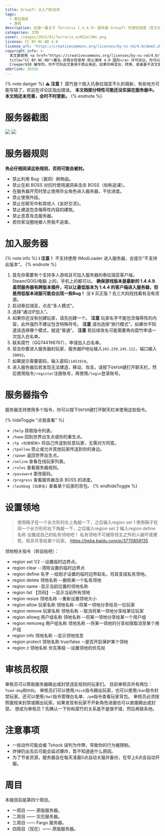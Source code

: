 ```yaml
---
title: GroupTr 从入门到去世
tags:
  - 泰拉瑞亚
  - 游戏
description: 这是一篇关于 Terraria 1.4.4.9+ 服务器 GroupTr 的游玩指南（官方文档，超不详细）
categories: 文档
cover: /images/2023/01/Terraria_wvRS2elXWc.png
license: CC BY-NC-ND 4.0
license_url: 'https://creativecommons.org/licenses/by-nc-nd/4.0/deed.zh'
copyright_info: >-
  本文章使用 <a href="https://creativecommons.org/licenses/by-nc-nd/4.0/deed.zh"
  title="CC BY-NC-ND">署名-非商业性使用-禁止演绎 4.0 国际</a> 许可协议，你可以向其他人共享此文章，但是必须署名是由
  Creeper938 编写的。你不可将此文章用于商业用途，如果你再混合、转换、或者基于该文章创作，你不可以分发修改后的文章。
abbrlink: 36556
---
```

{% note danger %}
**⚠ 注意！**
腐竹是个刚入坑泰拉瑞亚不久的萌新，有些地方可能写错了，欢迎在评论区指出错误。
**本文档部分特性可能还没实装在服务器中。**
**本文档还未完善，会时不时更新。**
{% endnote %}

# 服务器截图
![](/images/2023/01/Terraria_2MDsMP4WcN.png)
![](/images/2023/01/Terraria_UgAncwyxXR.png)

# 服务器规则
**务必仔细阅读这些规则，否则可能会被封。**
* 禁止利用 Bug（漏洞）刷物品。
* 禁止在和 BOSS 对抗时使用漏洞来击杀 BOSS（俗称逃课）。
* 在服务器开荒时禁止使用毕业角色进入服务器，干扰进度。
* 禁止使用外挂。
* 禁止在聊天中和其他人《友好交流》。
* 禁止建造包含侮辱性内容的建筑。
* 禁止恶意攻击服务器。
* 若你家没圈地被人熊我不追查。

# 加入服务器
{% note info %}
**ℹ 注意！**
不支持使用 tModLoader 进入服务器，会提示“不支持此版本”。
{% endnote %}

1. 首先你需要有个支持多人游戏且可加入服务器的泰拉瑞亚客户端，Steam/GOG/电脑 上的，手机上的都可以。
   **确保游戏版本是最新的 1.4.4.9.虽然服务器有跨版本插件，可以让最低版本为 1.4.4 的客户端进入服务器，但是用低版本进服可能会出现一些Bug！**
   没￥买正版？去三大妈找找看有没有资源。
2. 启动泰拉瑞亚，点击“多人模式”。
3. 选择“通过IP加入”。
4. 如果你还没有创建玩家，请先创建一个。
   **注意** 玩家名字不能包含侮辱性的内容，此外强烈不建议包含特殊符号。
   **注意** 请勿选择“旅行模式”。如果你不知道该选择哪个模式，就选“普通”。
   **注意** 若后续改名可能需要再向腐竹申请一次加入白名单。
5. 联系腐竹（QQ744198767），申请加入白名单。
6. 双击你要进入服务器的玩家，服务器IP地址输入`103.239.245.112`，端口输入`20092`。
7. 如果提示需要密码，输入密码`11451919`。
8. 进入服务器后若发现无法建造、移动、攻击，请按下`ENTER`键打开聊天栏，然后使用指令`/register`注册账号，再使用`/login`登录账号。

# 服务器指令
服务器支持使用多个指令，你可以按下`ENTER`键打开聊天栏来使用这些指令。

{% hideToggle "点我查看" %}
* `/help`
  获取指令列表。
* `/home`
  回到世界出生点或你的重生点。
* `/tp <玩家昵称>`
  将自己传送到任意玩家，无需对方同意。
* `/tpallow`
  禁止或允许其他玩家传送到你的身边。
* `/spawn`
  返回世界出生点。
* `/online`
  查看在线玩家列表。
* `/rules`
  查看服务器规则。
* `/password`
  更改密码。
* `/progress`
  查看服务器击杀 BOSS 的进度。
* `/lookbag [玩家名]`
  查看某个玩家的背包。
{% endhideToggle %}

# 设置领地
> 使用稿子在一个长方形的左上角敲一下，之后输入region set 1
> 使用稿子在同一个长方形的右下角敲一下，之后输入region set 2
> 输入region define 名称 设置成自己的私有领地吧！
> 私有领地不可被除领主之外的人破坏或建筑，除非共享给某个玩家。
> https://tieba.baidu.com/p/3770859135

领地相关指令（转自贴吧）：
* region set 1/2 --设置临时边界点。
* region clear --清除设置的临时边界点
* region define 名字 --给刚才设置的临时边界起名，将其变成私有领地。
* region delete 领地名称 --删除某一个私有领地
* region name -显示当前位置的领地名称
* region list 【页码】 --显示当前所有领地
* region resize 领地名称 --重新设置领地大小
* region allow 玩家名称 领地名称 --将某一领地分享给另一位玩家
* region remove 玩家名称 领地名称 --取消将某一领地分享给某位玩家
* region allowg 用户组名称 领地名称 --将某一领地分享给某一个用户组
* region removeg 用户组名称 领地名称 --将某一领地的分享权限取消至某个用户组
* region info 领地名称 --显示领地信息
* region protect 领地名称 true/false --是否开启保护某个领地
* region z 领地名称 优先等级 --设置领地的优先权

# 审核员权限
审核员可以帮助服务器踢出或封禁违反规则的玩家们。
目前审核员共有两位：`Toad-dog`和`你妈`。
审核员们可以使用`/kick`指令踢出玩家，也可以使用`/ban`指令封禁玩家。还可以使用`/bwl`指令管理白名单、`/pm`指令查看玩家背包。
审核员必须按照服规来封禁或踢出玩家。如果发现有玩家不开新角色进服也可以直接踢出或封禁。
想成为审核员？先确认一下你和腐竹的关系是不是很不错，然后再联系他。

# 注意事项
* 一些动作可能会被 Tshock 误判为作弊，导致你的行为被限制。
* 炸弹扔出去后可能会延迟爆炸，暂不知道是什么原因。
* 为了节省资源，服务器会在每天凌晨0点自动关服并备份，在早上6点会自动开服。

# 周目
本服目前是第四个周目。
* 一周目 —— 原版服务器。
* 二周目 —— 灾厄服务器。
* 三周目 —— Fargo 服务器。
* 四周目（现在）—— 原版服务器。